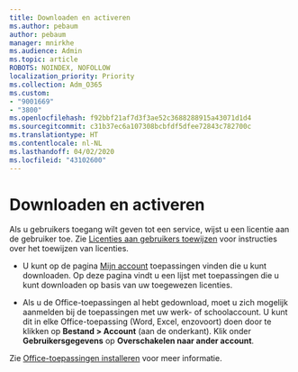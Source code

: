 ```yaml
---
title: Downloaden en activeren
ms.author: pebaum
author: pebaum
manager: mnirkhe
ms.audience: Admin
ms.topic: article
ROBOTS: NOINDEX, NOFOLLOW
localization_priority: Priority
ms.collection: Adm_O365
ms.custom:
- "9001669"
- "3800"
ms.openlocfilehash: f92bbf21af7d3f3ae52c3688288915a43071d1d4
ms.sourcegitcommit: c31b37ec6a107308bcbfdf5dfee72843c782700c
ms.translationtype: HT
ms.contentlocale: nl-NL
ms.lasthandoff: 04/02/2020
ms.locfileid: "43102600"
---
```

# <a name="download-and-activate"></a>Downloaden en activeren

Als u gebruikers toegang wilt geven tot een service, wijst u een licentie aan de gebruiker toe. Zie [Licenties aan gebruikers toewijzen](https://docs.microsoft.com/microsoft-365/admin/manage/assign-licenses-to-users) voor instructies over het toewijzen van licenties.

- U kunt op de pagina [Mijn account](https://portal.office.com/account/#installs) toepassingen vinden die u kunt downloaden. Op deze pagina vindt u een lijst met toepassingen die u kunt downloaden op basis van uw toegewezen licenties. 

- Als u de Office-toepassingen al hebt gedownload, moet u zich mogelijk aanmelden bij de toepassingen met uw werk- of schoolaccount. U kunt dit in elke Office-toepassing (Word, Excel, enzovoort) doen door te klikken op **Bestand > Account** (aan de onderkant). Klik onder **Gebruikersgegevens** op **Overschakelen naar ander account**.

Zie [Office-toepassingen installeren](https://docs.microsoft.com/microsoft-365/admin/setup/install-applications) voor meer informatie.
